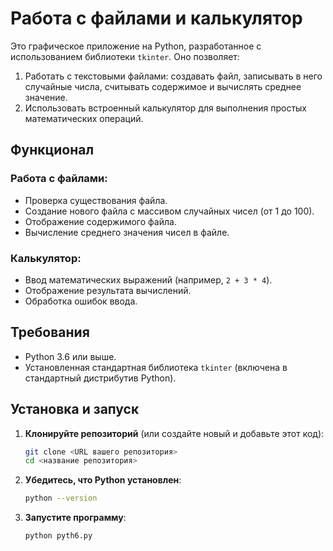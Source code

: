 # Работа с файлами и калькулятор

Это графическое приложение на Python, разработанное с использованием библиотеки `tkinter`. Оно позволяет:
1. Работать с текстовыми файлами: создавать файл, записывать в него случайные числа, считывать содержимое и вычислять среднее значение.
2. Использовать встроенный калькулятор для выполнения простых математических операций.

## Функционал

### Работа с файлами:
- Проверка существования файла.
- Создание нового файла с массивом случайных чисел (от 1 до 100).
- Отображение содержимого файла.
- Вычисление среднего значения чисел в файле.

### Калькулятор:
- Ввод математических выражений (например, `2 + 3 * 4`).
- Отображение результата вычислений.
- Обработка ошибок ввода.

## Требования
- Python 3.6 или выше.
- Установленная стандартная библиотека `tkinter` (включена в стандартный дистрибутив Python).

## Установка и запуск

1. **Клонируйте репозиторий** (или создайте новый и добавьте этот код):
    ```bash
    git clone <URL вашего репозитория>
    cd <название репозитория>
    ```

2. **Убедитесь, что Python установлен**:
    ```bash
    python --version
    ```

3. **Запустите программу**:
    ```bash
    python pyth6.py
    ```